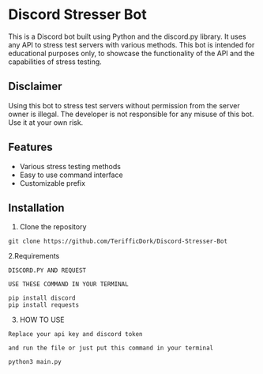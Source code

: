 # Discord Stresser Bot

This is a Discord bot built using Python and the discord.py library. It uses any API to stress test servers with various methods. This bot is intended for educational purposes only, to showcase the functionality of the API and the capabilities of stress testing.

## Disclaimer

Using this bot to stress test servers without permission from the server owner is illegal. The developer is not responsible for any misuse of this bot. Use it at your own risk.

## Features

- Various stress testing methods
- Easy to use command interface
- Customizable prefix

## Installation

1. Clone the repository
```gitclone
git clone https://github.com/TerifficDork/Discord-Stresser-Bot
```

2.Requirements
```
DISCORD.PY AND REQUEST 

USE THESE COMMAND IN YOUR TERMINAL

pip install discord
pip install requests
```

3. HOW TO USE
```
Replace your api key and discord token

and run the file or just put this command in your terminal

python3 main.py

```




